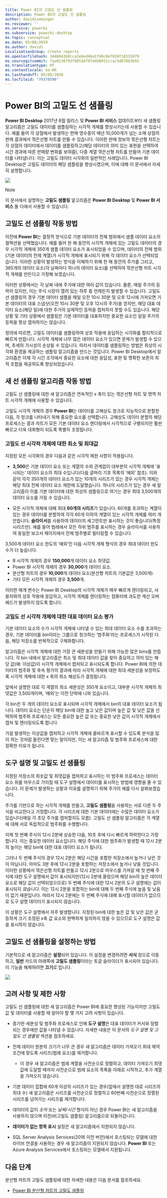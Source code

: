 ```yaml
---
title: Power BI의 고밀도 선 샘플링
description: Power BI의 고밀도 선 샘플링
author: davidiseminger
ms.reviewer: ''
ms.service: powerbi
ms.subservice: powerbi-desktop
ms.topic: conceptual
ms.date: 05/08/2019
ms.author: davidi
LocalizationGroup: Create reports
ms.openlocfilehash: 344b041b8cca3e6ed4be1f40c0e783df18315679
ms.sourcegitcommit: 7aa0136f93f88516f97ddd8031ccac5d07863b92
ms.translationtype: HT
ms.contentlocale: ko-KR
ms.lasthandoff: 05/05/2020
ms.locfileid: "79378596"
---
```

# <a name="high-density-line-sampling-in-power-bi"></a>Power BI의 고밀도 선 샘플링
**Power BI Desktop** 2017년 6월 릴리스 및 **Power BI 서비스** 업데이트부터 새 샘플링 알고리즘은 고밀도 데이터를 샘플링하는 시각적 개체를 향상시키는데 사용할 수 있습니다. 예를 들어 각 상점에서 발생하는 판매 영수증이 매년 10,000개가 넘는 소매 상점의 판매 결과에서 꺾은선형 차트를 만들 수 있습니다. 이러한 판매 정보의 꺾은선형 차트는 각 상점의 데이터에서 데이터를 샘플링하고(해당 데이터의 의미 있는 표현을 선택하여 시간 경과에 따른 판매량 변화를 보여줌), 다중 계열 꺾은선형 차트를 만들어 기본 데이터를 나타냅니다. 이는 고밀도 데이터 시각화의 일반적인 사례입니다. Power BI Desktop은 고밀도 데이터의 해당 샘플링을 향상시켰으며, 이에 대해 이 문서에서 자세히 설명합니다.

![](media/desktop-high-density-sampling/high-density-sampling_01.png)

> [!NOTE]
> 이 문서에서 설명하는 **고밀도 샘플링** 알고리즘은 **Power BI Desktop** 및 **Power BI 서비스** 둘 다에서 사용할 수 있습니다.

## <a name="how-high-density-line-sampling-works"></a>고밀도 선 샘플링 작동 방법
이전에 **Power BI**는 결정적 방식으로 기본 데이터의 전체 범위에서 샘플 데이터 요소의 컬렉션을 선택했습니다. 예를 들어 한 해 동안의 시각적 개체에 있는 고밀도 데이터의 경우 시각적 개체에 350개 샘플 데이터 요소가 표시되었을 수 있으며, 데이터의 전체 범위(기본 데이터의 전체 계열)가 시각적 개체에 표시되기 위해 각 데이터 요소가 선택되었습니다. 이러한 상황이 발생하는 방식을 이해하기 위해 한 해 동안의 주가를 그리고, 365개의 데이터 요소(각 날짜마다 하나의 데이터 요소)를 선택하여 꺾은선형 차트 시각적 개체를 만든다고 가정해 보겠습니다.

이러한 상황에서는 각 날짜 내에 주가에 대한 여러 값이 있습니다. 물론, 매일 주가의 등락이 있지만, 이는 주식 시장이 열려 있는 하루 중 언제든지 발생할 수 있습니다. 고밀도 선 샘플링의 경우 기본 데이터 샘플을 매일 오전 10시 30분 및 오후 12시에 가져오면 기본 데이터의 대표 스냅샷(오전 10시 30분 및 오후 12시의 주가)을 얻지만, 해당 대표 데이터 요소(해당 일)에 대한 주가의 실제적인 등락을 캡처하지 못할 수도 있습니다. 해당 상황 및 기타 상황에서 샘플링은 기본 데이터를 대표하지만 중요한 요소인 일일 주가의 등락을 항상 캡처하지는 않습니다.

정의에 따르면, 고밀도 데이터를 샘플링하여 상호 작용에 응답하는 시각화를 합리적으로 빠르게 만듭니다. 시각적 개체에 너무 많은 데이터 요소가 있으면 문제가 발생할 수 있으며, 추세의 가시성이 손상될 수 있습니다. 따라서 데이터를 샘플링하는 방법은 최상의 시각화 환경을 제공하는 샘플링 알고리즘을 만드는 것입니다. Power BI Desktop에서 알고리즘은 이제 각 시간 조각에서 중요한 요소에 대한 응답성, 표현 및 명확한 보존의 최적 조합을 제공하도록 향상되었습니다.

## <a name="how-the-new-line-sampling-algorithm-works"></a>새 선 샘플링 알고리즘 작동 방법
고밀도 선 샘플링에 대한 새 알고리즘은 연속적인 x 축이 있는 꺾은선형 차트 및 영역 차트 시각적 개체에 사용할 수 있습니다.

고밀도 시각적 개체의 경우 **Power BI**는 데이터를 고해상도 청크로 지능적으로 분할한 다음, 각 청크를 나타내기 위해 중요한 요소를 선택합니다. 고해상도 데이터 분할의 해당 프로세스는 결과 차트가 모든 기본 데이터 요소 렌더링에서 시각적으로 구별되지만 훨씬 빠르고 더욱 대화형이 되도록 특별히 조정됩니다.

### <a name="minimum-and-maximum-values-for-high-density-line-visuals"></a>고밀도 선 시각적 개체에 대한 최소 및 최대값
지정된 모든 시각화의 경우 다음과 같은 시각적 제한 사항이 적용됩니다.

* **3,500**은 기본 데이터 요소 또는 계열의 수와 관계없이 대부분의 시각적 개체에 ‘표시되는’ 데이터 요소의 최대 수입니다(다음 글머리 기호 목록의 ‘예외’ 참조).   이와 같이 각각 350개의 데이터 요소가 있는 10개의 시리즈가 있는 경우 시각적 개체는 해당 최대 전체 데이터 요소 제한에 도달했습니다. 하나의 시리즈가 있는 경우 새 알고리즘이 이를 기본 데이터에 대한 최상의 샘플링으로 여기는 경우 최대 3,500개의 데이터 요소를 가질 수 있습니다.

* 모든 시각적 개체에 대해 최대 **60개의 시리즈**가 있습니다. 60개를 초과하는 계열이 있는 경우 데이터를 분할하여 각각 60개 이하의 계열이 있는 시각적 개체를 여러 개 만듭니다. **슬라이서**를 사용하여 데이터의 세그먼트만 표시하는 것이 좋습니다(특정 시리즈만). 예를 들어 범례에서 모든 하위 범주를 표시하는 경우 슬라이서를 사용하여 동일한 보고서 페이지에서 전체 범주별로 필터링할 수 있습니다.

3,500개 데이터 요소 한도의 ‘예외’인 다음 시각적 개체 형식의 경우 최대 데이터 한도 수가 더 높습니다. 

* R 시각적 개체의 경우 **150,000**개 데이터 요소 최댓값.
* Power BI 시각적 개체의 경우 **30,000**개 데이터 요소.
* 분산형 차트의 경우 **10,000**개 데이터 요소(분산형 차트의 기본값은 3,500개).
* 기타 모든 시각적 개체의 경우 **3,500**개.

이러한 매개 변수는 Power BI Desktop의 시각적 개체가 매우 빠르게 렌더링되고, 사용자와의 상호 작용에 응답하고, 시각적 개체를 렌더링하는 컴퓨터에 과도한 계산 오버헤드가 발생하지 않도록 합니다.

### <a name="evaluating-representative-data-points-for-high-density-line-visuals"></a>고밀도 선 시각적 개체에 대한 대표 데이터 요소 평가
기본 데이터 요소의 수가 시각적 개체에 나타낼 수 있는 최대 데이터 요소 수를 초과하는 경우, 기본 데이터를 *bin*이라는 그룹으로 청크하는 ‘범주화’라는 프로세스가 시작된 다음, 해당 저장소를 반복적으로 구체화합니다. 

알고리즘은 시각적 개체에 대한 가장 큰 세분성을 만들기 위해 가능한 많은 bins를 만듭니다. 각 bin 내에서 알고리즘은 최소 및 최대 데이터 값을 찾아 중요하고 의미 있는 해당 값(예: 이상값)이 시각적 개체에서 캡처되고 표시되도록 합니다. Power BI에 의한 데이터의 범주화 및 후속 평가의 결과에 따라 시각적 개체에 대한 최대 세분성을 보장하도록 시각적 개체에 대한 x 축의 최소 해상도가 결정됩니다.

앞에서 설명한 대로 각 계열의 최소 세분성은 350개 요소이고, 대부분 시각적 개체의 최댓값은 3,500개이며, ‘예외’는 이전 단락에 나와 있습니다. 

각 bin은 두 개의 데이터 요소로 표시되며 시각적 개체에서 bin의 대표 데이터 요소가 됩니다. 데이터 요소는 단순히 해당 bin에 대한 높고 낮은 값이며 높은 값 및 낮은 값을 선택하여 범주화 프로세스는 모든 중요한 높은 값 또는 중요한 낮은 값이 시각적 개체에서 캡처 및 렌더링되도록 합니다.

가끔 발생하는 이상값을 캡처하고 시각적 개체에 올바르게 표시할 수 있도록 분석을 많이 하는 것처럼 들린다면 맞는 말이지만, 이는 새 알고리즘 및 범주화 프로세스에 대한 정확한 이유가 됩니다.

## <a name="tooltips-and-high-density-line-sampling"></a>도구 설명 및 고밀도 선 샘플링
지정된 저장소의 최솟값 및 최댓값을 캡처하고 표시하는 이 범주화 프로세스는 데이터 요소 위를 마우스로 가리킬 때 도구 설명에서 데이터를 표시하는 방법에 영향을 줄 수 있습니다. 이 문제가 발생하는 상황과 이유를 설명하기 위해 주가의 예를 다시 살펴보겠습니다.

주가를 기반으로 하는 시각적 개체를 만들고, **고밀도 샘플링**을 사용하는 서로 다른 두 주식을 비교한다고 가정합니다. 각 시리즈에 대한 기본 데이터에는 수많은 데이터 요소가 있습니다(매일 각 초당 주가를 캡처할지도 모름). 고밀도 선 샘플링 알고리즘은 각 계열에 대해 서로 독립적으로 범주화를 수행합니다.

이제 첫 번째 주식이 12시 2분에 상승한 다음, 10초 후에 다시 빠르게 하락한다고 가정합니다. 이는 중요한 데이터 요소입니다. 해당 주식에 대한 범주화가 발생할 때 12시 2분의 높이는 해당 bin에 대한 대표 데이터 요소가 됩니다.

그러나 두 번째 주식의 경우 12시 2분은 해당 시간을 포함한 저장소에서 높거나 낮은 것이 아닙니다. 아마도 3분 후에 12시 2분을 포함하는 저장소에서 높거나 낮을 것입니다. 이러한 상황에서 꺾은선형 차트를 만들고 12시 2분으로 마우스를 가져갈 때 첫 번째 주식에 대한 도구 설명에서 값이 표시되지만(12시 2분에 올랐으며 해당 bin의 높은 데이터 요소로 해당 값이 선택되었으므로) 두 번째 주식에 대한 12시 2분의 도구 설명에는 값이 표시되지 *않습니다*. 이는 12시 2분을 포함하는 bin에 대해 두 번째 주식에 높음 및 낮음이 없기 때문입니다. 따라서 12시 2분에는 두 번째 주식에 대해 표시할 데이터가 없으므로 도구 설명 데이터가 표시되지 않습니다.

이 상황은 도구 설명에서 자주 발생합니다. 지정된 bin에 대한 높은 값 및 낮은 값은 균등하게 크기 조정된 x축 값 요소와 완벽하게 일치하지 않을 수 있으므로 도구 설명은 값을 표시하지 않습니다.  

## <a name="how-to-turn-on-high-density-line-sampling"></a>고밀도 선 샘플링을 설정하는 방법
기본적으로 새 알고리즘은 **설정**되어 있습니다. 이 설정을 변경하려면 **서식** 창으로 이동하고, **일반** 카드의 아래쪽에 **고밀도 샘플링**이라는 토글 슬라이더가 표시되어 있습니다. 이 기능을 해제하려면 **끄기**로 밉니다.

![](media/desktop-high-density-sampling/high-density-sampling_02.png)

## <a name="considerations-and-limitations"></a>고려 사항 및 제한 사항
고밀도 선 샘플링에 대한 새 알고리즘은 Power BI에 중요한 향상된 기능이지만 고밀도 값 및 데이터를 사용할 때 알아야 할 몇 가지 고려 사항이 있습니다.

* 증가한 세분성 및 범주화 프로세스로 인해 **도구 설명**은 대표 데이터가 커서와 정렬되는 경우에만 값을 나타낼 수 있습니다. 자세한 내용은 이 문서의 *도구 설명 및 고밀도 선 샘플링* 섹션을 참조하세요.
* 전체 데이터 원본의 크기가 너무 큰 경우 새 알고리즘은 데이터 가져오기 최대 제약 조건에 맞도록 시리즈(범례 요소)를 제거합니다.
  
  * 이 경우 새 알고리즘은 범례 계열을 사전순으로 정렬하고, 데이터 가져오기 최댓값에 도달할 때까지 사전순으로 범례 요소의 목록을 아래로 시작하고, 추가 계열을 가져오지 않습니다.
* 기본 데이터 집합에 60개 이상의 시리즈가 있는 경우(앞에서 설명한 대로 시리즈의 최대 수) 새 알고리즘은 시리즈를 사전순으로 정렬하고 60번째 사전순으로 정렬된 시리즈를 넘어가는 시리즈를 제거합니다.
* 데이터의 값이 *숫자* 또는 *날짜/시간* 형식이 아닌 경우 Power BI는 새 알고리즘을 사용하지 않으며 이전(비고밀도 샘플링) 알고리즘으로 되돌아갑니다.
* **데이터가 없는 항목 표시** 설정은 새 알고리즘에서 지원되지 않습니다.
* SQL Server Analysis Services(2016 이전 버전)에서 호스팅되는 모델에 대한 라이브 연결을 사용하는 경우 새 알고리즘이 지원되지 않습니다. **Power BI** 또는 Azure Analysis Services에서 호스팅되는 모델에서 지원됩니다.

## <a name="next-steps"></a>다음 단계
분산형 차트의 고밀도 샘플링에 대한 자세한 내용은 다음 문서를 참조하세요.

* [Power BI 분산형 차트의 고밀도 샘플링](desktop-high-density-scatter-charts.md)

